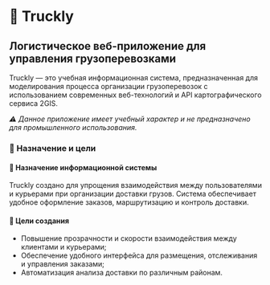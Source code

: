 # 🚚 Truckly
## Логистическое веб-приложение для управления грузоперевозками
Truckly — это учебная информационная система, предназначенная для моделирования процесса организации грузоперевозок с использованием современных веб-технологий и API картографического сервиса 2GIS.

*⚠️ Данное приложение имеет учебный характер и не предназначено для промышленного использования.*

### 🎯 Назначение и цели
#### 🧩 Назначение информационной системы
Truckly создано для упрощения взаимодействия между пользователями и курьерами при организации доставки грузов. Система обеспечивает удобное оформление заказов, маршрутизацию и контроль доставки.

#### 🎯 Цели создания
- Повышение прозрачности и скорости взаимодействия между клиентами и курьерами;
- Обеспечение удобного интерфейса для размещения, отслеживания и управления заказами;
- Автоматизация анализа доставки по различным районам.
